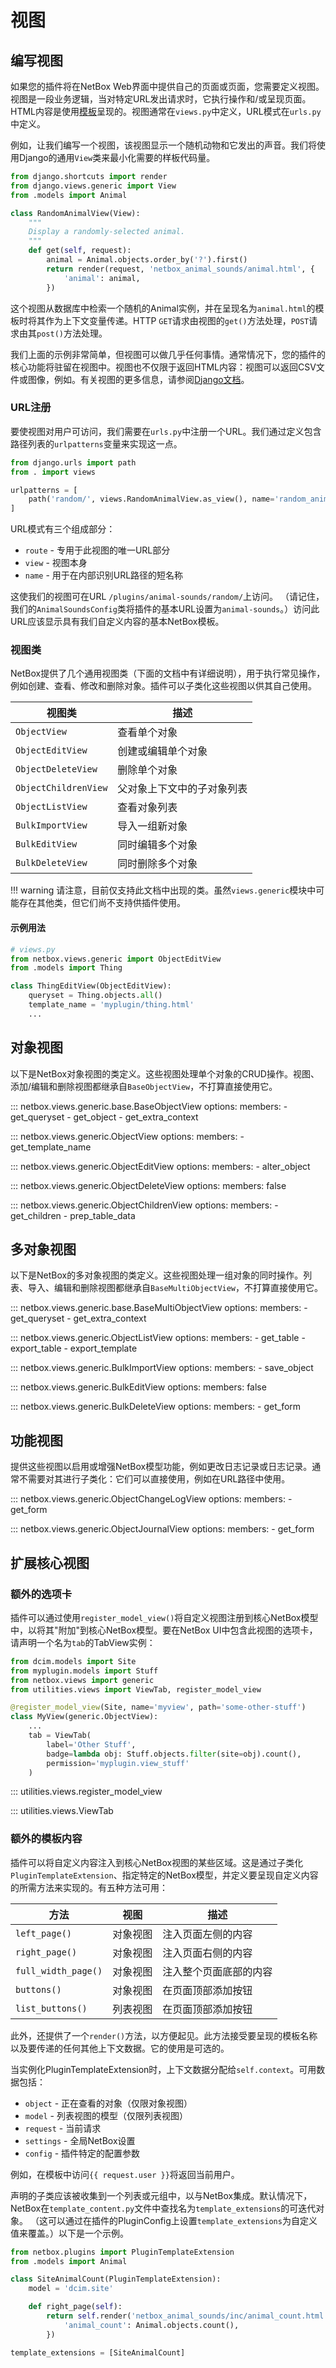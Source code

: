 # 视图

## 编写视图

如果您的插件将在NetBox Web界面中提供自己的页面或页面，您需要定义视图。视图是一段业务逻辑，当对特定URL发出请求时，它执行操作和/或呈现页面。HTML内容是使用[模板](./templates.md)呈现的。视图通常在`views.py`中定义，URL模式在`urls.py`中定义。

例如，让我们编写一个视图，该视图显示一个随机动物和它发出的声音。我们将使用Django的通用`View`类来最小化需要的样板代码量。

```python
from django.shortcuts import render
from django.views.generic import View
from .models import Animal

class RandomAnimalView(View):
    """
    Display a randomly-selected animal.
    """
    def get(self, request):
        animal = Animal.objects.order_by('?').first()
        return render(request, 'netbox_animal_sounds/animal.html', {
            'animal': animal,
        })
```

这个视图从数据库中检索一个随机的Animal实例，并在呈现名为`animal.html`的模板时将其作为上下文变量传递。HTTP `GET`请求由视图的`get()`方法处理，`POST`请求由其`post()`方法处理。

我们上面的示例非常简单，但视图可以做几乎任何事情。通常情况下，您的插件的核心功能将驻留在视图中。视图也不仅限于返回HTML内容：视图可以返回CSV文件或图像，例如。有关视图的更多信息，请参阅[Django文档](https://docs.djangoproject.com/en/stable/topics/class-based-views/)。

### URL注册

要使视图对用户可访问，我们需要在`urls.py`中注册一个URL。我们通过定义包含路径列表的`urlpatterns`变量来实现这一点。

```python
from django.urls import path
from . import views

urlpatterns = [
    path('random/', views.RandomAnimalView.as_view(), name='random_animal'),
]
```

URL模式有三个组成部分：

* `route` - 专用于此视图的唯一URL部分
* `view` - 视图本身
* `name` - 用于在内部识别URL路径的短名称

这使我们的视图可在URL `/plugins/animal-sounds/random/`上访问。 （请记住，我们的`AnimalSoundsConfig`类将插件的基本URL设置为`animal-sounds`。）访问此URL应该显示具有我们自定义内容的基本NetBox模板。

### 视图类

NetBox提供了几个通用视图类（下面的文档中有详细说明），用于执行常见操作，例如创建、查看、修改和删除对象。插件可以子类化这些视图以供其自己使用。

| 视图类            | 描述                        |
|-------------------|----------------------------|
| `ObjectView`      | 查看单个对象                |
| `ObjectEditView`  | 创建或编辑单个对象          |
| `ObjectDeleteView`| 删除单个对象                |
| `ObjectChildrenView` | 父对象上下文中的子对象列表 |
| `ObjectListView`  | 查看对象列表                |
| `BulkImportView`  | 导入一组新对象              |
| `BulkEditView`    | 同时编辑多个对象            |
| `BulkDeleteView`  | 同时删除多个对象            |

!!! warning
    请注意，目前仅支持此文档中出现的类。虽然`views.generic`模块中可能存在其他类，但它们尚不支持供插件使用。

#### 示例用法

```python
# views.py
from netbox.views.generic import ObjectEditView
from .models import Thing

class ThingEditView(ObjectEditView):
    queryset = Thing.objects.all()
    template_name = 'myplugin/thing.html'
    ...
```
## 对象视图

以下是NetBox对象视图的类定义。这些视图处理单个对象的CRUD操作。视图、添加/编辑和删除视图都继承自`BaseObjectView`，不打算直接使用它。

::: netbox.views.generic.base.BaseObjectView
    options:
      members:
        - get_queryset
        - get_object
        - get_extra_context

::: netbox.views.generic.ObjectView
    options:
      members:
        - get_template_name

::: netbox.views.generic.ObjectEditView
    options:
      members:
        - alter_object

::: netbox.views.generic.ObjectDeleteView
    options:
      members: false

::: netbox.views.generic.ObjectChildrenView
    options:
      members:
        - get_children
        - prep_table_data

## 多对象视图

以下是NetBox的多对象视图的类定义。这些视图处理一组对象的同时操作。列表、导入、编辑和删除视图都继承自`BaseMultiObjectView`，不打算直接使用它。

::: netbox.views.generic.base.BaseMultiObjectView
    options:
      members:
        - get_queryset
        - get_extra_context

::: netbox.views.generic.ObjectListView
    options:
      members:
        - get_table
        - export_table
        - export_template

::: netbox.views.generic.BulkImportView
    options:
      members:
        - save_object

::: netbox.views.generic.BulkEditView
    options:
      members: false

::: netbox.views.generic.BulkDeleteView
    options:
      members:
        - get_form

## 功能视图

提供这些视图以启用或增强NetBox模型功能，例如更改日志记录或日志记录。通常不需要对其进行子类化：它们可以直接使用，例如在URL路径中使用。

::: netbox.views.generic.ObjectChangeLogView
    options:
      members:
        - get_form

::: netbox.views.generic.ObjectJournalView
    options:
      members:
        - get_form

## 扩展核心视图

### 额外的选项卡

插件可以通过使用`register_model_view()`将自定义视图注册到核心NetBox模型中，以将其"附加"到核心NetBox模型。要在NetBox UI中包含此视图的选项卡，请声明一个名为`tab`的TabView实例：

```python
from dcim.models import Site
from myplugin.models import Stuff
from netbox.views import generic
from utilities.views import ViewTab, register_model_view

@register_model_view(Site, name='myview', path='some-other-stuff')
class MyView(generic.ObjectView):
    ...
    tab = ViewTab(
        label='Other Stuff',
        badge=lambda obj: Stuff.objects.filter(site=obj).count(),
        permission='myplugin.view_stuff'
    )
```

::: utilities.views.register_model_view

::: utilities.views.ViewTab

### 额外的模板内容

插件可以将自定义内容注入到核心NetBox视图的某些区域。这是通过子类化`PluginTemplateExtension`、指定特定的NetBox模型，并定义要呈现自定义内容的所需方法来实现的。有五种方法可用：

| 方法              | 视图        | 描述                                   |
|-------------------|-------------|----------------------------------------|
| `left_page()`     | 对象视图    | 注入页面左侧的内容                    |
| `right_page()`    | 对象视图    | 注入页面右侧的内容                    |
| `full_width_page()`| 对象视图   | 注入整个页面底部的内容                |
| `buttons()`       | 对象视图    | 在页面顶部添加按钮                    |
| `list_buttons()`  | 列表视图    | 在页面顶部添加按钮                    |

此外，还提供了一个`render()`方法，以方便起见。此方法接受要呈现的模板名称以及要传递的任何其他上下文数据。它的使用是可选的。

当实例化PluginTemplateExtension时，上下文数据分配给`self.context`。可用数据包括：

* `object` - 正在查看的对象（仅限对象视图）
* `model` - 列表视图的模型（仅限列表视图）
* `request` - 当前请求
* `settings` - 全局NetBox设置
* `config` - 插件特定的配置参数

例如，在模板中访问`{{ request.user }}`将返回当前用户。

声明的子类应该被收集到一个列表或元组中，以与NetBox集成。默认情况下，NetBox在`template_content.py`文件中查找名为`template_extensions`的可迭代对象。 （这可以通过在插件的PluginConfig上设置`template_extensions`为自定义值来覆盖。）以下是一个示例。

```python
from netbox.plugins import PluginTemplateExtension
from .models import Animal

class SiteAnimalCount(PluginTemplateExtension):
    model = 'dcim.site'

    def right_page(self):
        return self.render('netbox_animal_sounds/inc/animal_count.html', extra_context={
            'animal_count': Animal.objects.count(),
        })

template_extensions = [SiteAnimalCount]
```

